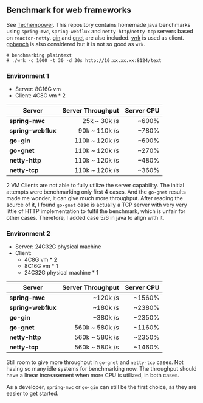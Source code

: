 ## Benchmark for web frameworks

See [Techempower](https://www.techempower.com/benchmarks/). 
This repository contains homemade java benchmarks using `spring-mvc`, `spring-webflux` and `netty-http`/`netty-tcp` servers based on `reactor-netty`. [gin](https://github.com/TechEmpower/FrameworkBenchmarks/tree/master/frameworks/Go/gin) and [gnet](https://github.com/TechEmpower/FrameworkBenchmarks/tree/master/frameworks/Go/gnet) are also included. [wrk](https://github.com/wg/wrk) is used as client. [gobench](https://github.com/cmpxchg16/gobench/) is also considered but it is not so good as `wrk`.

```
# benchmarking plaintext
# ./wrk -c 1000 -t 30 -d 30s http://10.xx.xx.xx:8124/text
```
### Environment 1
- Server: 8C16G vm
- Client: 4C8G vm * 2

| Server       | Server Throughput | Server CPU |
| ------------------ | ----------------: | ---------: |
| **spring-mvc**     | 25k ~ 30k /s |      ~600% |
| **spring-webflux** | 90k ~ 110k /s |      ~780% |
| **go-gin**         |  110k ~ 120k /s |      ~600% |
| **go-gnet**        |  110k ~ 120k /s |      ~270% |
| **netty-http**     |   110k ~ 120k /s |      ~480% |
| **netty-tcp**      |    110k ~ 120k /s |      ~360% |

2 VM Clients are not able to fully utilize the server capability. The initial attempts were benchmarking only first 4 cases. And the `go-gnet` results made me wonder, it can give much more throughput. After reading the source of it, I found `go-gnet` case is actually a TCP server with very very little of HTTP implementation to fulfil the benchmark, which is unfair for other cases. Therefore, I added case 5/6 in java to align with it.

### Environment 2
- Server: 24C32G physical machine
- Client:
  - 4C8G vm * 2
  - 8C16G vm * 1
  - 24C32G physical machine * 1

| Server       | Server Throughput | Server CPU |
| ------------------ | ----------------: | ---------: |
| **spring-mvc**     | ~120k /s |   ~1560% |
| **spring-webflux** | ~180k /s |  ~2380% |
| **go-gin**         |   ~380k /s |   ~2350% |
| **go-gnet**        | 560k ~ 580k /s |  ~1160% |
| **netty-http**     | 560k ~ 580k /s | ~2350% |
| **netty-tcp**      | 560k ~ 580k /s |   ~1460% |

Still room to give more throughput in `go-gnet` and `netty-tcp` cases. Not having so many idle systems for benchmarking now. The throughput should have a linear increasement when more CPU is utilized, in both cases.

As a developer, `spring-mvc` or `go-gin` can still be the first choice, as they are easier to get started. 

